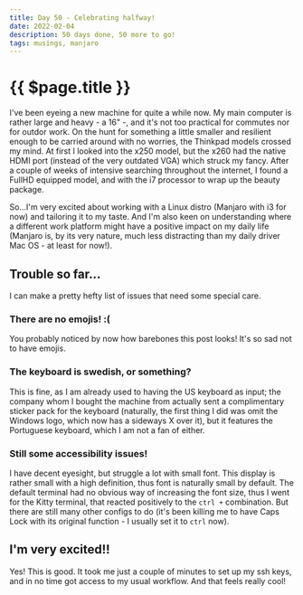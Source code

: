 ```yaml
---
title: Day 50 - Celebrating halfway!
date: 2022-02-04
description: 50 days done, 50 more to go!
tags: musings, manjaro
---
```


# {{ $page.title }}

I've been eyeing a new machine for quite a while now. My main computer is rather large and heavy - a 16" -, and it's not too practical for commutes nor for outdor work. On the hunt for something a little smaller and resilient enough to be carried around with no worries, the Thinkpad models crossed my mind. At first I looked into the x250 model, but the x260 had the native HDMI port (instead of the very outdated VGA) which struck my fancy. After a couple of weeks of intensive searching throughout the internet, I found a FullHD equipped model, and with the i7 processor to wrap up the beauty package.

So...I'm very excited about working with a Linux distro (Manjaro with i3 for now) and tailoring it to my taste. And I'm also keen on understanding where a different work platform might have a positive impact on my daily life (Manjaro is, by its very nature, much less distracting than my daily driver Mac OS - at least for now!).

## Trouble so far...

I can make a pretty hefty list of issues that need some special care. 

### There are no emojis! :(

You probably noticed by now how barebones this post looks! It's so sad not to have emojis.

### The keyboard is swedish, or something?

This is fine, as I am already used to having the US keyboard as input; the company whom I bought the machine from actually sent a complimentary sticker pack for the keyboard (naturally, the first thing I did was omit the Windows logo, which now has a sideways X over it), but it features the Portuguese keyboard, which I am not a fan of either.

### Still some accessibility issues!

I have decent eyesight, but struggle a lot with small font. This display is rather small with a high definition, thus font is naturally small by default. The 
default terminal had no obvious way of increasing the font size, thus I went for the Kitty terminal, that reacted positively to the `ctrl +` combination. But there are still many other configs to do (it's been killing me to have Caps Lock with its original function - I usually set it to `ctrl` now).

## I'm very excited!!

Yes! This is good. It took me just a couple of minutes to set up my ssh keys, and in no time got access to my usual workflow. And that feels really cool!

<FetchComments :title=$frontmatter.title />
<PostComments :title=$frontmatter.title />
